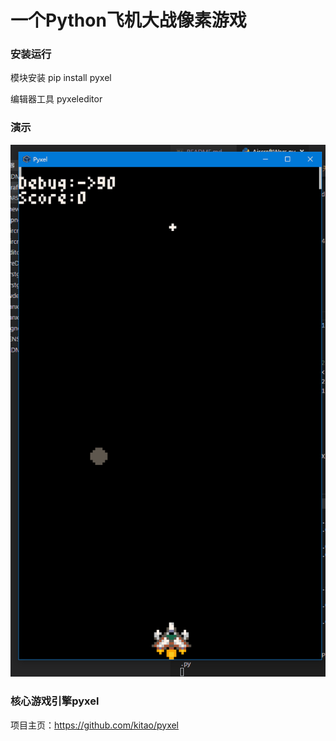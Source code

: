 # 一个Python飞机大战像素游戏



### 安装运行
模块安装
pip install pyxel



编辑器工具
pyxeleditor <yourfilename>


### 演示

![演示](https://github.com/rui7157/PyPlaneWars/blob/master/demo190429.gif)

### 核心游戏引擎pyxel
项目主页：https://github.com/kitao/pyxel
